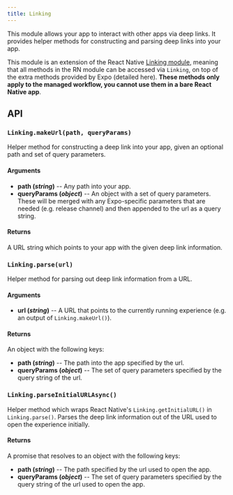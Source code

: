 ```yaml
---
title: Linking
---
```


This module allows your app to interact with other apps via deep links. It provides helper methods for constructing and parsing deep links into your app.

This module is an extension of the React Native [Linking module](https://facebook.github.io/react-native/docs/linking.html), meaning that all methods in the RN module can be accessed via `Linking`, on top of the extra methods provided by Expo (detailed here). **These methods only apply to the managed workflow, you cannot use them in a bare React Native app**.

## API

### `Linking.makeUrl(path, queryParams)`

Helper method for constructing a deep link into your app, given an optional path and set of query parameters.

#### Arguments

-   **path (_string_)** -- Any path into your app.
-   **queryParams (_object_)** -- An object with a set of query parameters. These will be merged with any Expo-specific parameters that are needed (e.g. release channel) and then appended to the url as a query string.

#### Returns

A URL string which points to your app with the given deep link information.

### `Linking.parse(url)`

Helper method for parsing out deep link information from a URL.

#### Arguments

-   **url (_string_)** -- A URL that points to the currently running experience (e.g. an output of `Linking.makeUrl()`).

#### Returns

An object with the following keys:

-   **path (_string_)** -- The path into the app specified by the url.
-   **queryParams (_object_)** -- The set of query parameters specified by the query string of the url.

### `Linking.parseInitialURLAsync()`

Helper method which wraps React Native's `Linking.getInitialURL()` in `Linking.parse()`. Parses the deep link information out of the URL used to open the experience initially.

#### Returns

A promise that resolves to an object with the following keys:

-   **path (_string_)** -- The path specified by the url used to open the app.
-   **queryParams (_object_)** -- The set of query parameters specified by the query string of the url used to open the app.

